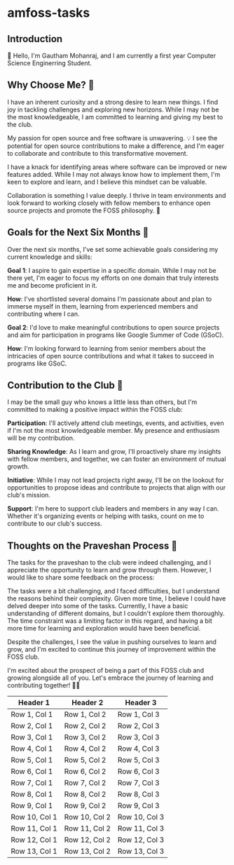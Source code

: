 # amfoss-tasks

## Introduction

👋 Hello, I'm Gautham Mohanraj, and I am currently a first year Computer Science Enginerring Student.

## Why Choose Me? 🤔

I have an inherent curiosity and a strong desire to learn new things. I find joy in tackling challenges and exploring new horizons. While I may not be the most knowledgeable, I am committed to learning and giving my best to the club.

My passion for open source and free software is unwavering. 💡 I see the potential for open source contributions to make a difference, and I'm eager to collaborate and contribute to this transformative movement.

I have a knack for identifying areas where software can be improved or new features added. While I may not always know how to implement them, I'm keen to explore and learn, and I believe this mindset can be valuable.

Collaboration is something I value deeply. I thrive in team environments and look forward to working closely with fellow members to enhance open source projects and promote the FOSS philosophy. 🤝

## Goals for the Next Six Months 📆

Over the next six months, I've set some achievable goals considering my current knowledge and skills:

**Goal 1**: I aspire to gain expertise in a specific domain. While I may not be there yet, I'm eager to focus my efforts on one domain that truly interests me and become proficient in it.

**How**: I've shortlisted several domains I'm passionate about and plan to immerse myself in them, learning from experienced members and contributing where I can.

**Goal 2**: I'd love to make meaningful contributions to open source projects and aim for participation in programs like Google Summer of Code (GSoC).

**How**: I'm looking forward to learning from senior members about the intricacies of open source contributions and what it takes to succeed in programs like GSoC.

## Contribution to the Club 🤝

I may be the small guy who knows a little less than others, but I'm committed to making a positive impact within the FOSS club:

**Participation**: I'll actively attend club meetings, events, and activities, even if I'm not the most knowledgeable member. My presence and enthusiasm will be my contribution.

**Sharing Knowledge**: As I learn and grow, I'll proactively share my insights with fellow members, and together, we can foster an environment of mutual growth.

**Initiative**: While I may not lead projects right away, I'll be on the lookout for opportunities to propose ideas and contribute to projects that align with our club's mission.

**Support**: I'm here to support club leaders and members in any way I can. Whether it's organizing events or helping with tasks, count on me to contribute to our club's success.

## Thoughts on the Praveshan Process 🤔

The tasks for the praveshan to the club were indeed challenging, and I appreciate the opportunity to learn and grow through them. However, I would like to share some feedback on the process:

The tasks were a bit challenging, and I faced difficulties, but I understand the reasons behind their complexity. Given more time, I believe I could have delved deeper into some of the tasks. Currently, I have a basic understanding of different domains, but I couldn't explore them thoroughly. The time constraint was a limiting factor in this regard, and having a bit more time for learning and exploration would have been beneficial.

Despite the challenges, I see the value in pushing ourselves to learn and grow, and I'm excited to continue this journey of improvement within the FOSS club.

I'm excited about the prospect of being a part of this FOSS club and growing alongside all of you. Let's embrace the journey of learning and contributing together! 🌟🚀

| Header 1 | Header 2 | Header 3 |
| -------- | -------- | -------- |
| Row 1, Col 1 | Row 1, Col 2 | Row 1, Col 3 |
| Row 2, Col 1 | Row 2, Col 2 | Row 2, Col 3 |
| Row 3, Col 1 | Row 3, Col 2 | Row 3, Col 3 |
| Row 4, Col 1 | Row 4, Col 2 | Row 4, Col 3 |
| Row 5, Col 1 | Row 5, Col 2 | Row 5, Col 3 |
| Row 6, Col 1 | Row 6, Col 2 | Row 6, Col 3 |
| Row 7, Col 1 | Row 7, Col 2 | Row 7, Col 3 |
| Row 8, Col 1 | Row 8, Col 2 | Row 8, Col 3 |
| Row 9, Col 1 | Row 9, Col 2 | Row 9, Col 3 |
| Row 10, Col 1 | Row 10, Col 2 | Row 10, Col 3 |
| Row 11, Col 1 | Row 11, Col 2 | Row 11, Col 3 |
| Row 12, Col 1 | Row 12, Col 2 | Row 12, Col 3 |
| Row 13, Col 1 | Row 13, Col 2 | Row 13, Col 3 |

